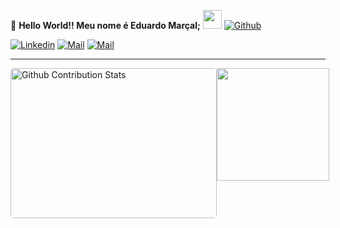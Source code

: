 📝 **Hello World!! Meu nome é Eduardo Marçal;** <img src="https://media.giphy.com/media/WUlplcMpOCEmTGBtBW/giphy.gif" width="30">  [![Github](https://img.shields.io/github/followers/EduardoMarcal-347?label=Follow%20Me&style=social)](https://github.com/EduardoMarcal-347)

[![Linkedin](https://img.shields.io/badge/LinkedIn-Eduardo%20Marçal-blue?logo=Linkedin&logoColor=blue&labelColor=black)](https://br.linkedin.com/in/eduardo-mar%C3%A7al-de-souza-filho-9037231b4)
[![Mail](https://img.shields.io/badge/Gmail-edumsfilho347@gmail.com-red?logo=Gmail&logoColor=Red&labelColor=black)](mailto:edumsfilho347@gmail.com)
[![Mail](https://img.shields.io/badge/Instagram-marcalv07-white?logo=Instagram&logoColor=Pink&labelColor=black)](https://www.instagram.com/edumv__07/?next=%2F)
<hr>

<p style="display: flex; justify-contect: space-between;">
<img style="border-radius: 5px; margin-bottom: 5px" alt="Github Contribution Stats" width="330px" height="240px" src="https://github-contribution-stats.vercel.app/api/?username=EduardoMarcal-347" />
<img height="180em" src="https://github-readme-stats.vercel.app/api/top-langs/?username=EduardoMarcal-347&layout=compact&langs_count=7&theme=dracula"/>
</p>

